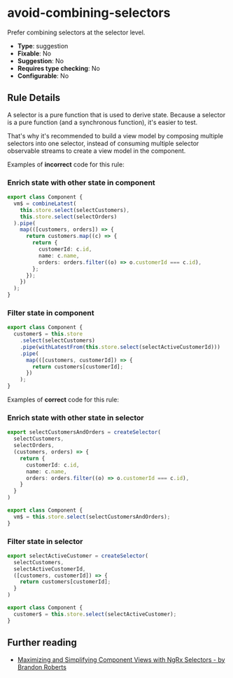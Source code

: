 # avoid-combining-selectors

Prefer combining selectors at the selector level.

- **Type**: suggestion
- **Fixable**: No
- **Suggestion**: No
- **Requires type checking**: No
- **Configurable**: No

<!-- Everything above this generated, do not edit -->
<!-- MANUAL-DOC:START -->

## Rule Details

A selector is a pure function that is used to derive state.
Because a selector is a pure function (and a synchronous function), it's easier to test.

That's why it's recommended to build a view model by composing multiple selectors into one selector, instead of consuming multiple selector observable streams to create a view model in the component.

Examples of **incorrect** code for this rule:

### Enrich state with other state in component

```ts
export class Component {
  vm$ = combineLatest(
    this.store.select(selectCustomers),
    this.store.select(selectOrders)
  ).pipe(
    map(([customers, orders]) => {
      return customers.map((c) => {
        return {
          customerId: c.id,
          name: c.name,
          orders: orders.filter((o) => o.customerId === c.id),
        };
      });
    })
  );
}
```

### Filter state in component

```ts
export class Component {
  customer$ = this.store
    .select(selectCustomers)
    .pipe(withLatestFrom(this.store.select(selectActiveCustomerId)))
    .pipe(
      map(([customers, customerId]) => {
        return customers[customerId];
      })
    );
}
```

Examples of **correct** code for this rule:

### Enrich state with other state in selector

```ts
export selectCustomersAndOrders = createSelector(
  selectCustomers,
  selectOrders,
  (customers, orders) => {
    return {
      customerId: c.id,
      name: c.name,
      orders: orders.filter((o) => o.customerId === c.id),
    }
  }
)

export class Component {
  vm$ = this.store.select(selectCustomersAndOrders);
}
```

### Filter state in selector

```ts
export selectActiveCustomer = createSelector(
  selectCustomers,
  selectActiveCustomerId,
  ([customers, customerId]) => {
    return customers[customerId];
  }
)

export class Component {
  customer$ = this.store.select(selectActiveCustomer);
}
```

## Further reading

- [Maximizing and Simplifying Component Views with NgRx Selectors - by Brandon Roberts](https://brandonroberts.dev/blog/posts/2020-12-14-maximizing-simplifying-component-views-ngrx-selectors/#building-view-models)
